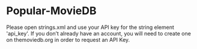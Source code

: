 # Popular-MovieDB

Please open strings.xml and use your API key for the string element 'api_key'.
If you don’t already have an account, you will need to create one on themoviedb.org in order to request an API Key.
